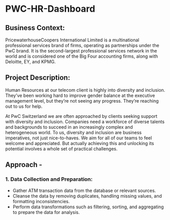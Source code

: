 # PWC-HR-Dashboard

## Business Context:
PricewaterhouseCoopers International Limited is a multinational professional services brand of firms, operating as partnerships under the PwC brand. It is the second-largest professional services network in the world and is considered one of the Big Four accounting firms, along with Deloitte, EY, and KPMG.

## Project Description:
Human Resources at our telecom client is highly into diversity and inclusion. They’ve been working hard to improve gender balance at the executive management level, but they’re not seeing any progress. They’re reaching out to us for help.

At PwC Switzerland we are often approached by clients seeking support with diversity and inclusion. Companies need a workforce of diverse talents and backgrounds to succeed in an increasingly complex and heterogeneous world. To us, diversity and inclusion are business imperatives, not just nice-to-haves. We aim for all of our teams to feel welcome and appreciated. But actually achieving this and unlocking its potential involves a whole set of practical challenges.

## Approach - 

### 1. Data Collection and Preparation:

- Gather ATM transaction data from the database or relevant sources.
- Cleanse the data by removing duplicates, handling missing values, and formatting inconsistencies.
- Perform data transformations such as filtering, sorting, and aggregating to prepare the data for analysis.
